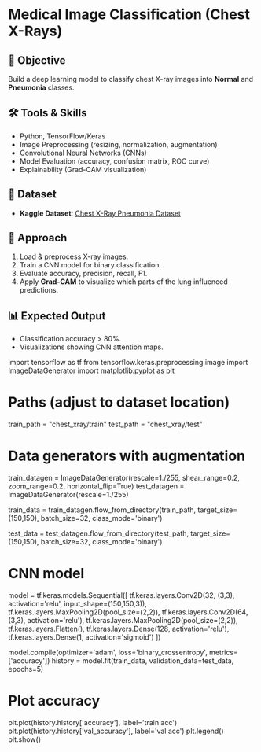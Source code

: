 # Medical Image Classification (Chest X-Rays)

## 📌 Objective
Build a deep learning model to classify chest X-ray images into **Normal** and **Pneumonia** classes.

## 🛠️ Tools & Skills
- Python, TensorFlow/Keras
- Image Preprocessing (resizing, normalization, augmentation)
- Convolutional Neural Networks (CNNs)
- Model Evaluation (accuracy, confusion matrix, ROC curve)
- Explainability (Grad-CAM visualization)

## 📂 Dataset
- **Kaggle Dataset**: [Chest X-Ray Pneumonia Dataset](https://www.kaggle.com/paultimothymooney/chest-xray-pneumonia)

## 🚀 Approach
1. Load & preprocess X-ray images.
2. Train a CNN model for binary classification.
3. Evaluate accuracy, precision, recall, F1.
4. Apply **Grad-CAM** to visualize which parts of the lung influenced predictions.

## 📊 Expected Output
- Classification accuracy > 80%.
- Visualizations showing CNN attention maps.


import tensorflow as tf
from tensorflow.keras.preprocessing.image import ImageDataGenerator
import matplotlib.pyplot as plt

# Paths (adjust to dataset location)
train_path = "chest_xray/train"
test_path = "chest_xray/test"

# Data generators with augmentation
train_datagen = ImageDataGenerator(rescale=1./255, 
                                   shear_range=0.2, 
                                   zoom_range=0.2, 
                                   horizontal_flip=True)
test_datagen = ImageDataGenerator(rescale=1./255)

train_data = train_datagen.flow_from_directory(train_path, 
                                               target_size=(150,150),
                                               batch_size=32,
                                               class_mode='binary')

test_data = test_datagen.flow_from_directory(test_path, 
                                             target_size=(150,150),
                                             batch_size=32,
                                             class_mode='binary')

# CNN model
model = tf.keras.models.Sequential([
    tf.keras.layers.Conv2D(32, (3,3), activation='relu', input_shape=(150,150,3)),
    tf.keras.layers.MaxPooling2D(pool_size=(2,2)),
    tf.keras.layers.Conv2D(64, (3,3), activation='relu'),
    tf.keras.layers.MaxPooling2D(pool_size=(2,2)),
    tf.keras.layers.Flatten(),
    tf.keras.layers.Dense(128, activation='relu'),
    tf.keras.layers.Dense(1, activation='sigmoid')
])

model.compile(optimizer='adam', loss='binary_crossentropy', metrics=['accuracy'])
history = model.fit(train_data, validation_data=test_data, epochs=5)

# Plot accuracy
plt.plot(history.history['accuracy'], label='train acc')
plt.plot(history.history['val_accuracy'], label='val acc')
plt.legend()
plt.show()

